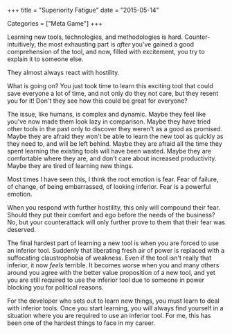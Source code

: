 +++
title = "Superiority Fatigue"
date = "2015-05-14"

Categories = ["Meta Game"]
+++

Learning new tools, technologies, and methodologies is
hard. Counter-intuitively, the most exhausting part is _after_ you've gained a
good comprehension of the tool, and now, filled with excitement, you try to
explain it to someone else.

They almost always react with hostility.

What is going on? You just took time to learn this exciting tool that could save
everyone a lot of time, and not only do they not care, but they resent you for
it!  Don't they see how this could be great for everyone?

The issue, like humans, is complex and dynamic. Maybe they feel like you've now
made them look lazy in comparison. Maybe they have tried other tools in the past
only to discover they weren't as a good as promised. Maybe they are afraid they
won't be able to learn the new tool as quickly as they need to, and will be left
behind. Maybe they are afraid all the time they spent learning the existing
tools will have been wasted. Maybe they are comfortable where they are, and
don't care about increased productivity. Maybe they are tired of learning new
things.

Most times I have seen this, I think the root emotion is fear. Fear of failure,
of change, of being embarrassed, of looking inferior. Fear is a powerful
emotion.

When you respond with further hostility, this only will compound their
fear. Should they put their comfort and ego before the needs of the business?
No, but your counterattack will only further prove to them that their fear was
deserved.

The final hardest part of learning a new tool is when you are forced to use an
inferior tool. Suddenly that liberating fresh air of power is replaced with a
suffocating claustrophobia of weakness. Even if the tool isn't really that
inferior, it now _feels_ terrible. It becomes worse when you and many others
around you agree with the better value proposition of a new tool, and yet you
are still required to use the inferior tool due to someone in power blocking you
for political reasons.

For the developer who sets out to learn new things, you must learn to deal with
inferior tools. Once you start learning, you will always find yourself in a
situation where you are required to use an inferior tool. For me, this has been
one of the hardest things to face in my career.
